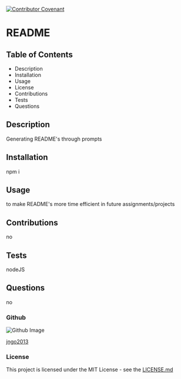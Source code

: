
[![Contributor Covenant](https://img.shields.io/badge/Contributor%20Covenant-v2.0%20adopted-ff69b4.svg)](https://www.contributor-covenant.org/version/2/0/code_of_conduct/)
  # README
  
  ## Table of Contents
  - Description
  - Installation
  - Usage
  - License
  - Contributions
  - Tests
  - Questions

  ## Description
  Generating README's through prompts
  
  ## Installation
  npm i

  ## Usage
  to make README's more time efficient in future assignments/projects

  ## Contributions
  no

  ## Tests
  nodeJS

  ## Questions
  no

  ### Github
  ![Github Image](https://avatars2.githubusercontent.com/u/60833100?v=4)  

  [jngo2013](https://github.com/jngo2013)

  ### License
  This project is licensed under the MIT License - see the [LICENSE.md](https://choosealicense.com/licenses/mit/#) 
  